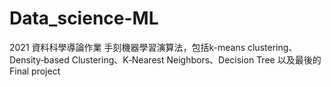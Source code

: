 # Data_science-ML
2021 資料科學導論作業
手刻機器學習演算法，包括k-means clustering、Density‐based Clustering、K‐Nearest Neighbors、Decision Tree
以及最後的Final project
